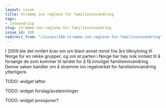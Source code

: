 ```yaml
---
layout: issue
title: Stramme inn reglene for familieinnvandring
tags:
- innvandring
slug: stramme-inn-reglene-for-familieinnvandring
issue_id: 108
redirect_from: "/issues/108-stramme-inn-reglene-for-familieinnvandring"
---
```


I 2009 ble det innført krav om om blant annet minst fire års tilknytning til Norge for en rekke grupper, og om at parten i Norge har høy nok inntekt til å forsørge de som kommer til landet for å få innvilget familieinnvandring. Denne saken handler om å stramme inn regelverket for familieinnvandring ytterligere. 

TODO: widget løfter

TODO: widget forslag/avstemninger

TODO: widget posisjoner?

